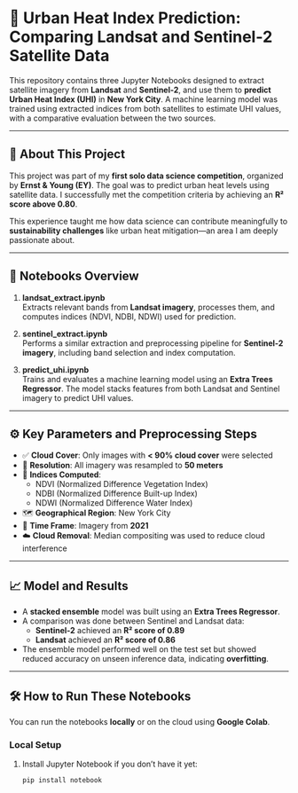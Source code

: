 # 🌆 Urban Heat Index Prediction: Comparing Landsat and Sentinel-2 Satellite Data

This repository contains three Jupyter Notebooks designed to extract satellite imagery from **Landsat** and **Sentinel-2**, and use them to **predict Urban Heat Index (UHI)** in **New York City**. A machine learning model was trained using extracted indices from both satellites to estimate UHI values, with a comparative evaluation between the two sources.

---

## 📜 About This Project

This project was part of my **first solo data science competition**, organized by **Ernst & Young (EY)**. The goal was to predict urban heat levels using satellite data. I successfully met the competition criteria by achieving an **R² score above 0.80**.

This experience taught me how data science can contribute meaningfully to **sustainability challenges** like urban heat mitigation—an area I am deeply passionate about.

---

## 📁 Notebooks Overview

1. **landsat_extract.ipynb**  
   Extracts relevant bands from **Landsat imagery**, processes them, and computes indices (NDVI, NDBI, NDWI) used for prediction.

2. **sentinel_extract.ipynb**  
   Performs a similar extraction and preprocessing pipeline for **Sentinel-2 imagery**, including band selection and index computation.

3. **predict_uhi.ipynb**  
   Trains and evaluates a machine learning model using an **Extra Trees Regressor**. The model stacks features from both Landsat and Sentinel imagery to predict UHI values.

---

## ⚙️ Key Parameters and Preprocessing Steps

- ✅ **Cloud Cover**: Only images with **< 90% cloud cover** were selected  
- 📏 **Resolution**: All imagery was resampled to **50 meters**  
- 🌿 **Indices Computed**:  
  - NDVI (Normalized Difference Vegetation Index)  
  - NDBI (Normalized Difference Built-up Index)  
  - NDWI (Normalized Difference Water Index)  
- 🗺️ **Geographical Region**: New York City  
- 📆 **Time Frame**: Imagery from **2021**  
- ☁️ **Cloud Removal**: Median compositing was used to reduce cloud interference

---

## 📈 Model and Results

- A **stacked ensemble** model was built using an **Extra Trees Regressor**.
- A comparison was done between Sentinel and Landsat data:  
  - **Sentinel-2** achieved an **R² score of 0.89**  
  - **Landsat** achieved an **R² score of 0.86**  
- The ensemble model performed well on the test set but showed reduced accuracy on unseen inference data, indicating **overfitting**.

---

## 🛠️ How to Run These Notebooks

You can run the notebooks **locally** or on the cloud using **Google Colab**.

### Local Setup

1. Install Jupyter Notebook if you don’t have it yet:  
   ```bash
   pip install notebook
